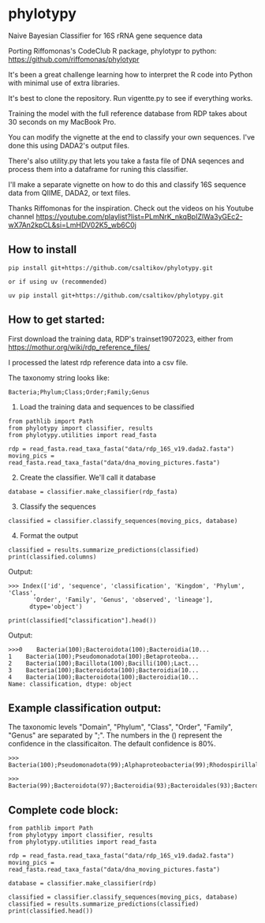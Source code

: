 # phylotypy
Naive Bayesian Classifier for 16S rRNA gene sequence data

Porting Riffomonas's CodeClub R package, phylotypr to python: https://github.com/riffomonas/phylotypr

It's been a great challenge learning how to interpret the R code into Python with minimal use of extra libraries.

It's best to clone the repository.  Run vigentte.py to see if everything works.

Training the model with the full reference database from RDP takes about 30 seconds on my MacBook Pro.

You can modify the vignette at the end to classify your own sequences. I've done this using DADA2's output files.

There's also utility.py that lets you take a fasta file of DNA seqences and process them into a dataframe for runing this classifier.

I'll make a separate vignette on how to do this and classify 16S sequence data from QIIME, DADA2, or text files.

Thanks Riffomonas for the inspiration.  Check out the videos on his Youtube channel https://youtube.com/playlist?list=PLmNrK_nkqBpIZlWa3yGEc2-wX7An2kpCL&si=LmHDV02K5_wb6C0j

## How to install
```
pip install git+https://github.com/csaltikov/phylotypy.git

or if using uv (recommended)

uv pip install git+https://github.com/csaltikov/phylotypy.git
```

## How to get started:
First download the training data, RDP's trainset19072023, either from https://mothur.org/wiki/rdp_reference_files/

I processed the latest rdp reference data into a csv file.

The taxonomy string looks like:
```
Bacteria;Phylum;Class;Order;Family;Genus
```

1. Load the training data and sequences to be classified
```
from pathlib import Path
from phylotypy import classifier, results
from phylotypy.utilities import read_fasta

rdp = read_fasta.read_taxa_fasta("data/rdp_16S_v19.dada2.fasta")
moving_pics = read_fasta.read_taxa_fasta("data/dna_moving_pictures.fasta")
```
2. Create the classifier. We'll call it database
```
database = classifier.make_classifier(rdp_fasta)
```
3. Classify the sequences
```
classified = classifier.classify_sequences(moving_pics, database)
```
4. Format the output
```
classified = results.summarize_predictions(classified)
print(classified.columns)
```
Output:
```
>>> Index(['id', 'sequence', 'classification', 'Kingdom', 'Phylum', 'Class',
       'Order', 'Family', 'Genus', 'observed', 'lineage'],
      dtype='object')
```
```
print(classified["classification"].head())
```
Output:
```
>>>0    Bacteria(100);Bacteroidota(100);Bacteroidia(10...
1    Bacteria(100);Pseudomonadota(100);Betaproteoba...
2    Bacteria(100);Bacillota(100);Bacilli(100);Lact...
3    Bacteria(100);Bacteroidota(100);Bacteroidia(10...
4    Bacteria(100);Bacteroidota(100);Bacteroidia(10...
Name: classification, dtype: object
```

## Example classification output:
The taxonomic levels "Domain", "Phylum", "Class", "Order", "Family", "Genus" are separated by ";".  The numbers in the () represent the confidence in the classificaiton.  The default confidence is 80%.
```
>>> Bacteria(100);Pseudomonadota(99);Alphaproteobacteria(99);Rhodospirillales(99);Acetobacteraceae(99);Roseomonas(83)

>>> Bacteria(99);Bacteroidota(97);Bacteroidia(93);Bacteroidales(93);Bacteroidales_unclassified(93);Bacteroidales_unclassified(93)

```
## Complete code block:
```
from pathlib import Path
from phylotypy import classifier, results
from phylotypy.utilities import read_fasta

rdp = read_fasta.read_taxa_fasta("data/rdp_16S_v19.dada2.fasta")
moving_pics = read_fasta.read_taxa_fasta("data/dna_moving_pictures.fasta")

database = classifier.make_classifier(rdp)

classified = classifier.classify_sequences(moving_pics, database)
classified = results.summarize_predictions(classified)
print(classified.head())
```
